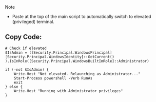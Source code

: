 > [!Note]
> - Paste at the top of the main script to automatically switch to elevated (privileged) terminal.

## Copy Code:
```
# Check if elevated
$IsAdmin = ([Security.Principal.WindowsPrincipal] [Security.Principal.WindowsIdentity]::GetCurrent()
).IsInRole([Security.Principal.WindowsBuiltInRole]::Administrator)

if (-not $IsAdmin) {
    Write-Host "Not elevated. Relaunching as Administrator..."
    Start-Process powershell -Verb RunAs
    exit
} else {
    Write-Host "Running with Administrator privileges"
}

```
